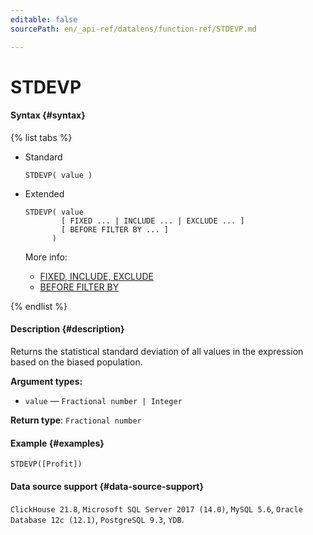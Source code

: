 ```yaml
---
editable: false
sourcePath: en/_api-ref/datalens/function-ref/STDEVP.md

---
```


# STDEVP



#### Syntax {#syntax}

{% list tabs %}

- Standard

  ```
  STDEVP( value )
  ```

- Extended

  ```
  STDEVP( value
          [ FIXED ... | INCLUDE ... | EXCLUDE ... ]
          [ BEFORE FILTER BY ... ]
        )
  ```

  More info:
  - [FIXED, INCLUDE, EXCLUDE](aggregation-functions.md#syntax-lod)
  - [BEFORE FILTER BY](aggregation-functions.md#syntax-before-filter-by)

{% endlist %}

#### Description {#description}
Returns the statistical standard deviation of all values in the expression based on the biased population.

**Argument types:**
- `value` — `Fractional number | Integer`


**Return type**: `Fractional number`

#### Example {#examples}

```
STDEVP([Profit])
```


#### Data source support {#data-source-support}

`ClickHouse 21.8`, `Microsoft SQL Server 2017 (14.0)`, `MySQL 5.6`, `Oracle Database 12c (12.1)`, `PostgreSQL 9.3`, `YDB`.
